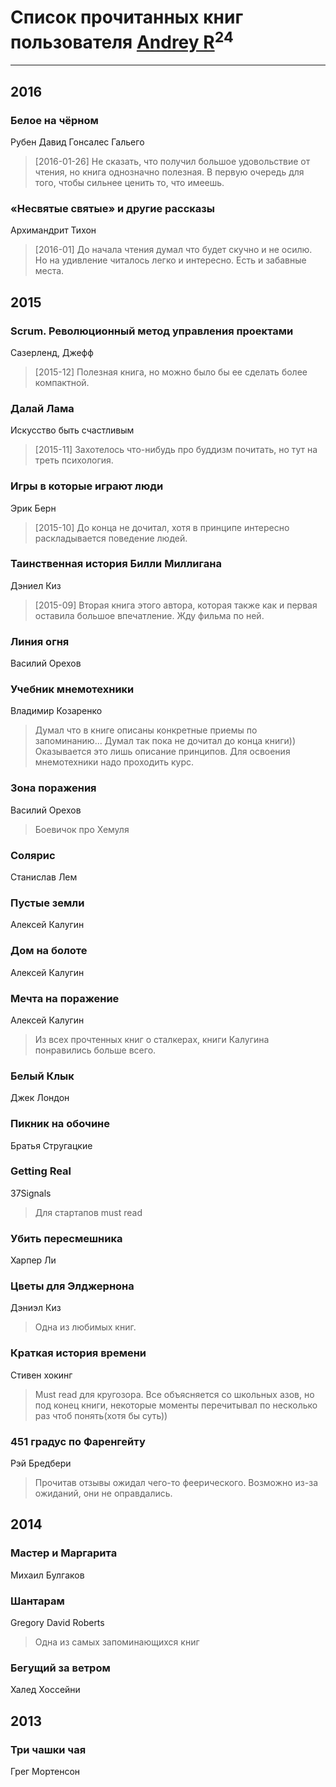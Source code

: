 # Список прочитанных книг пользователя [Andrey R](https://plus.google.com/108954498568373809294)<sup>24</sup>
---

## 2016

### Белое на чёрном
Рубен Давид Гонсалес Гальего
> [2016-01-26] Не сказать, что получил большое удовольствие от чтения, но книга однозначно полезная. В первую очередь для того, чтобы сильнее ценить то, что имеешь.


### «Несвятые святые» и другие рассказы
Архимандрит Тихон
> [2016-01] До начала чтения думал что будет скучно и не осилю. Но на удивление читалось легко и интересно. Есть и забавные места.



## 2015

### Scrum. Революционный метод управления проектами
Сазерленд, Джефф
> [2015-12] Полезная книга, но можно было бы ее сделать более компактной.


### Далай Лама
Искусство быть счастливым
> [2015-11] Захотелось что-нибудь про буддизм почитать, но тут на треть психология.


### Игры в которые играют люди
Эрик Берн
> [2015-10] До конца не дочитал, хотя в принципе интересно раскладывается поведение людей.


### Таинственная история Билли Миллигана
Дэниел Киз
> [2015-09] Вторая книга этого автора, которая также как и первая оставила большое впечатление. Жду фильма по ней.


### Линия огня
Василий Орехов


### Учебник мнемотехники
Владимир Козаренко
> Думал что в книге описаны конкретные приемы по запоминанию... Думал так пока не дочитал до конца книги)) Оказывается это лишь описание принципов. Для освоения мнемотехники надо проходить курс.


### Зона поражения
Василий Орехов
> Боевичок про Хемуля


### Солярис
Станислав Лем


### Пустые земли
Алексей Калугин


### Дом на болоте
Алексей Калугин


### Мечта на поражение
Алексей Калугин
> Из всех прочтенных книг о сталкерах, книги Калугина понравились больше всего.


### Белый Клык
Джек Лондон


### Пикник на обочине
Братья Стругацкие


### Getting Real
37Signals
> Для стартапов must read


### Убить пересмешника
Харпер Ли


### Цветы для Элджернона
Дэниэл Киз
> Одна из любимых книг.


### Краткая история времени
Стивен хокинг
> Must read для кругозора. Все объясняется со школьных азов, но под конец книги, некоторые моменты перечитывал по несколько раз чтоб понять(хотя бы суть))


### 451 градус по Фаренгейту
Рэй Бредбери
> Прочитав отзывы ожидал чего-то феерического. Возможно из-за ожиданий, они не оправдались.



## 2014

### Мастер и Маргарита
Михаил Булгаков


### Шантарам
Gregory David Roberts
> Одна из самых запоминающихся книг


### Бегущий за ветром
Халед Хоссейни



## 2013

### Три чашки чая
Грег Мортенсон



